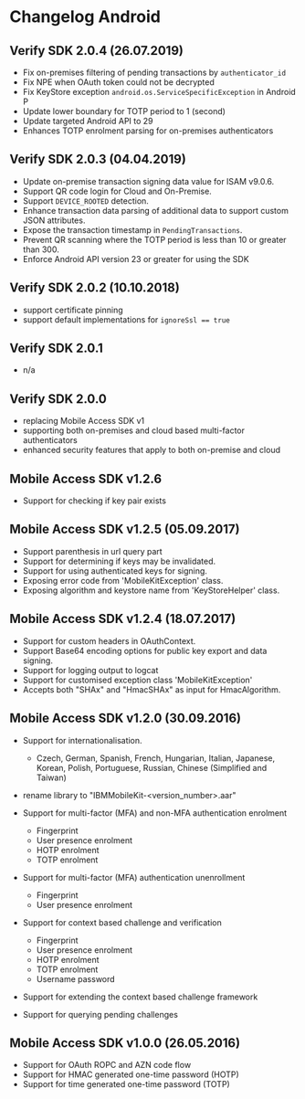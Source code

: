 # Changelog Android

## Verify SDK 2.0.4 (26.07.2019)
- Fix on-premises filtering of pending transactions by `authenticator_id`
- Fix NPE when OAuth token could not be decrypted
- Fix KeyStore exception `android.os.ServiceSpecificException` in Android P
- Update lower boundary for TOTP period to 1 (second)
- Update targeted Android API to 29
- Enhances TOTP enrolment parsing for on-premises authenticators

## Verify SDK 2.0.3 (04.04.2019)
- Update on-premise transaction signing data value for ISAM v9.0.6.
- Support QR code login for Cloud and On-Premise.
- Support `DEVICE_ROOTED` detection.
- Enhance transaction data parsing of additional data to support custom JSON attributes.
- Expose the transaction timestamp in `PendingTransactions`.
- Prevent QR scanning where the TOTP period is less than 10 or greater than 300.
- Enforce Android API version 23 or greater for using the SDK

## Verify SDK 2.0.2 (10.10.2018)
- support certificate pinning 
- support default implementations for `ignoreSsl == true`

## Verify SDK 2.0.1
- n/a

## Verify SDK 2.0.0
- replacing Mobile Access SDK v1
- supporting both on-premises and cloud based multi-factor authenticators
- enhanced security features that apply to both on-premise and cloud


## Mobile Access SDK v1.2.6
- Support for checking if key pair exists

## Mobile Access SDK v1.2.5 (05.09.2017)
- Support parenthesis in url query part
- Support for determining if keys may be invalidated.
- Support for using authenticated keys for signing.
- Exposing error code from 'MobileKitException' class.
- Exposing algorithm and keystore name from 'KeyStoreHelper' class.

## Mobile Access SDK v1.2.4 (18.07.2017)
- Support for custom headers in OAuthContext.
- Support Base64 encoding options for public key export and data signing.
- Support for logging output to logcat
- Support for customised exception class 'MobileKitException'
- Accepts both "SHAx" and "HmacSHAx" as input for HmacAlgorithm.

## Mobile Access SDK v1.2.0 (30.09.2016)
- Support for internationalisation.
    * Czech, German, Spanish, French, Hungarian, Italian, Japanese, Korean, Polish, Portuguese, Russian, Chinese (Simplified and Taiwan)

- rename library to "IBMMobileKit-<version_number>.aar"

- Support for multi-factor (MFA) and non-MFA authentication enrolment
    * Fingerprint
    * User presence enrolment
    * HOTP enrolment
    * TOTP enrolment

- Support for multi-factor (MFA) authentication unenrollment
    * Fingerprint
    * User presence enrolment

- Support for context based challenge and verification
    * Fingerprint
    * User presence enrolment
    * HOTP enrolment
    * TOTP enrolment
    * Username password
- Support for extending the context based challenge framework
- Support for querying pending challenges

## Mobile Access SDK v1.0.0 (26.05.2016)
- Support for OAuth ROPC and AZN code flow
- Support for HMAC generated one-time password (HOTP)
- Support for time generated one-time password (TOTP)
